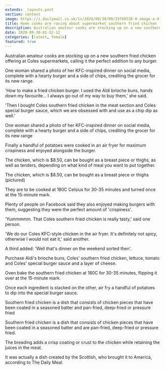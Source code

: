 ```yaml
---
extends: _layouts.post
section: content
image: https://i.dailymail.co.uk/1s/2020/09/30/00/33788538-0-image-a-41_1601423820027.jpg 
title: Home cooks are raving about supermarket southern fried chicken 
description: Australian amateur cooks are stocking up on a new southern fried chicken offering at Coles supermarkets, calling it the perfect addition to any burger. 
date: 2020-09-30-01-52-12 
categories: [latest, female] 
featured: true 
--- 
```

Australian amateur cooks are stocking up on a new southern fried chicken offering at Coles supermarkets, calling it the perfect addition to any burger.

One woman shared a photo of her KFC-inspired dinner on social media, complete with a hearty burger and a side of chips, crediting the grocer for its new range.

'How to make a fried chicken burger. I used the Aldi brioche buns, hands down my favourite... I always go out of my way to buy them,' she said.

'Then I bought Coles southern fried chicken in the meat section and Coles special burger sauce, which we are obsessed with and use as a chip dip as well.'

One woman shared a photo of her KFC-inspired dinner on social media, complete with a hearty burger and a side of chips, crediting the grocer for its new range

Finally a handful of potatoes were cooked in an air fryer for maximum crispiness and enjoyed alongside the burger.

The chicken, which is $8.50, can be bought as a breast piece or thighs, as well as tenders, depending on what kind of meal you want to put together.

The chicken, which is $8.50, can be bought as a breast piece or thighs (pictured)

They are to be cooked at 180C Celsius for 30-35 minutes and turned once at the 15-minute mark.

Plenty of people on Facebook said they also enjoyed making burgers with them, suggesting they were the perfect amount of 'crispiness'.

'Yummmmm. That Coles southern fried chicken is really tasty,' said one person.

'We do our Coles KFC-style chicken in the air fryer. It's definitely not spicy, otherwise I would not eat it,' said another.

A third added: 'Well that's dinner on the weekend sorted then'. 

Purchase Aldi's brioche buns, Coles' southern fried chicken, lettuce, tomato and Coles' special burger sauce and a layer of cheese.

Oven bake the southern fried chicken at 180C for 30-35 minutes, flipping it over at the 15-minute mark. 

Once each ingredient is stacked on the other, air fry a handful of potatoes to dip into the special burger sauce. 

Southern fried chicken is a dish that consists of chicken pieces that have been coated in a seasoned batter and pan-fried, deep-fried or pressure fried

Southern fried chicken is a dish that consists of chicken pieces that have been coated in a seasoned batter and are pan-fried, deep-fried or pressure fried.   

The breading adds a crisp coating or crust to the chicken while retaining the juices in the meat.

It was actually a dish created by the Scottish, who brought it to America, according to The Daily Meal.   

